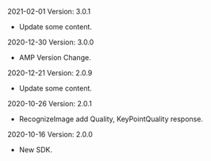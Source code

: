 2021-02-01 Version: 3.0.1
- Update some content.

2020-12-30 Version: 3.0.0
- AMP Version Change.

2020-12-21 Version: 2.0.9
- Update some content.

2020-10-26 Version: 2.0.1
- RecognizeImage add Quality, KeyPointQuality response.


2020-10-16 Version: 2.0.0
- New SDK.

